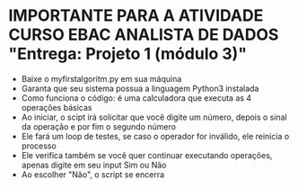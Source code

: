 # IMPORTANTE PARA A ATIVIDADE CURSO EBAC ANALISTA DE DADOS "Entrega: Projeto 1 (módulo 3)"
 - Baixe o myfirstalgoritm.py em sua máquina
 - Garanta que seu sistema possua a linguagem Python3 instalada
 - Como funciona o código: é uma calculadora que executa as 4 operações básicas
 - Ao iniciar, o scipt irá solicitar que você digite um número, depois o sinal da operação e por fim o segundo número
 - Ele fará um loop de testes, se caso o operador for inválido, ele reinicia o processo
 - Ele verifica também se você quer continuar executando operações, apenas digite em seu input Sim ou Não
 - Ao escolher "Não", o script se encerra
